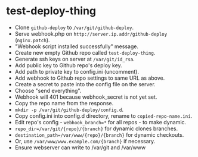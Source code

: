 # test-deploy-thing

* Clone `github-deploy` to `/var/git/github-deploy`.
* Serve webhook.php on `http://server.ip.addr/github-deploy` (`nginx.patch`).
* "Webhook script installed successfully" message.
* Create new empty Github repo called `test-deploy-thing`.
* Generate ssh keys on server at `/var/git/id_rsa`.
* Add public key to Github repo's deploy key.
* Add path to private key to config.ini (uncomment).
* Add webhook to Github repo settings to same URL as above.
* Create a secret to paste into the config file on the server.
* Choose "send everything".
* Webhook will 401 because webhook_secret is not yet set.
* Copy the repo name from the response.
* `mkdir -p /var/git/github-deploy/config.d`.
* Copy config.ini into config.d directory, rename to `copied-repo-name.ini`.
* Edit repo's config - `webhook_branch=*` for all repos - to make dynamic.
* `repo_dir=/var/git/{repo}/{branch}` for dynamic clones branches.
* `destination_path=/var/www/{repo}/{branch}` for dynamic checkouts.
* Or, use `/var/www/www.example.com/{branch}` if necessary.
* Ensure webserver can write to /var/git and /var/www